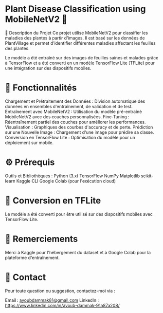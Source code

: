# **Plant Disease Classification using MobileNetV2** 🌿
📌 Description du Projet
Ce projet utilise MobileNetV2 pour classifier les maladies des plantes à partir d'images. Il est basé sur les données de PlantVillage et permet d'identifier différentes maladies affectant les feuilles des plantes.

Le modèle a été entraîné sur des images de feuilles saines et malades grâce à TensorFlow et a été converti en un modèle TensorFlow Lite (TFLite) pour une intégration sur des dispositifs mobiles.

# 🚀 Fonctionnalités
Chargement et Prétraitement des Données :
Division automatique des données en ensembles d'entraînement, de validation et de test.
Entraînement avec MobileNetV2 :
Utilisation du modèle pré-entraîné MobileNetV2 avec des couches personnalisées.
Fine-Tuning :
Réentraînement partiel des couches pour améliorer les performances.
Visualisation :
Graphiques des courbes d'accuracy et de perte.
Prédiction sur une Nouvelle Image :
Chargement d'une image pour prédire sa classe.
Conversion en TensorFlow Lite :
Optimisation du modèle pour un déploiement sur mobile.

# ⚙️ Prérequis
Outils et Bibliothèques :
Python (3.x)
TensorFlow
NumPy
Matplotlib
scikit-learn
Kaggle CLI
Google Colab (pour l'exécution cloud)

# 📱 Conversion en TFLite
Le modèle a été converti pour être utilisé sur des dispositifs mobiles avec TensorFlow Lite.

# 🌟 Remerciements
Merci à Kaggle pour l'hébergement du dataset et à Google Colab pour la plateforme d'entraînement.

# 📧 Contact
Pour toute question ou suggestion, contactez-moi via :

Email : ayoubdammak81@gmail.com
LinkedIn : https://www.linkedin.com/in/ayoub-dammak-91a87a208/
